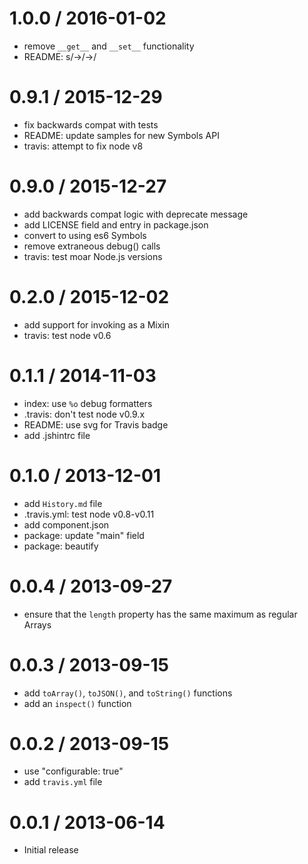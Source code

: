 
1.0.0 / 2016-01-02
==================

  * remove `__get__` and `__set__` functionality
  * README: s/->/→/

0.9.1 / 2015-12-29
==================

  * fix backwards compat with tests
  * README: update samples for new Symbols API
  * travis: attempt to fix node v8

0.9.0 / 2015-12-27
==================

  * add backwards compat logic with deprecate message
  * add LICENSE field and entry in package.json
  * convert to using es6 Symbols
  * remove extraneous debug() calls
  * travis: test moar Node.js versions

0.2.0 / 2015-12-02
==================

  * add support for invoking as a Mixin
  * travis: test node v0.6

0.1.1 / 2014-11-03
==================

  * index: use `%o` debug formatters
  * .travis: don't test node v0.9.x
  * README: use svg for Travis badge
  * add .jshintrc file

0.1.0 / 2013-12-01
==================

  * add `History.md` file
  * .travis.yml: test node v0.8-v0.11
  * add component.json
  * package: update "main" field
  * package: beautify

0.0.4 / 2013-09-27
==================

  * ensure that the `length` property has the same maximum as regular Arrays

0.0.3 / 2013-09-15
==================

  * add `toArray()`, `toJSON()`, and `toString()` functions
  * add an `inspect()` function

0.0.2 / 2013-09-15
==================

  * use "configurable: true"
  * add `travis.yml` file

0.0.1 / 2013-06-14
==================

  * Initial release
